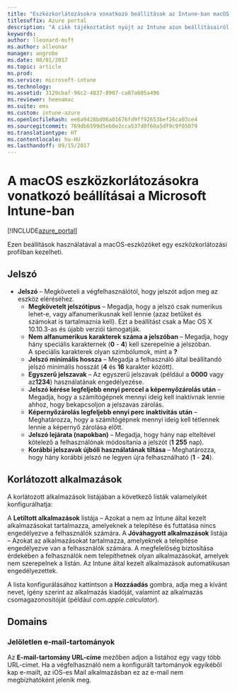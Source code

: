```yaml
---
title: "Eszközkorlátozásokra vonatkozó beállítások az Intune-ban macOS esetén"
titlesuffix: Azure portal
description: "A cikk tájékoztatást nyújt az Intune azon beállításairól, amelyekkel szabályozhatók az eszközbeállítások, illetve a funkciók köre a macOS-eszközökön."
keywords: 
author: lleonard-msft
ms.author: alleonar
manager: angrobe
ms.date: 08/01/2017
ms.topic: article
ms.prod: 
ms.service: microsoft-intune
ms.technology: 
ms.assetid: 3129cbaf-96c2-4837-8907-ca87a605a496
ms.reviewer: heenamac
ms.suite: ems
ms.custom: intune-azure
ms.openlocfilehash: ee6a9428bd06a01676fd9ff92653bef26ca03ce4
ms.sourcegitcommit: 769db6599d5eb0e2cca537d0f60a5df9c9f05079
ms.translationtype: HT
ms.contentlocale: hu-HU
ms.lasthandoff: 09/15/2017
---
```

# <a name="macos-device-restriction-settings-in-microsoft-intune"></a>A macOS eszközkorlátozásokra vonatkozó beállításai a Microsoft Intune-ban

[!INCLUDE[azure_portal](./includes/azure_portal.md)]

Ezen beállítások használatával a macOS-eszközöket egy eszközkorlátozási profilban kezelheti.

## <a name="password"></a>Jelszó
-   **Jelszó** – Megköveteli a végfelhasználótól, hogy jelszót adjon meg az eszköz eléréséhez.
    -   **Megkövetelt jelszótípus** – Megadja, hogy a jelszó csak numerikus lehet-e, vagy alfanumerikusnak kell lennie (azaz betűket és számokat is tartalmaznia kell). Ezt a beállítást csak a Mac OS X 10.10.3-as és újabb verziói támogatják.
    -   **Nem alfanumerikus karakterek száma a jelszóban** – Megadja, hogy hány speciális karakternek (**0** - **4**) kell szerepelnie a jelszóban.<br>A speciális karakterek olyan szimbólumok, mint a **?**
    -   **Jelszó minimális hossza** – Megadja a felhasználó által beállítandó jelszó minimális hosszát (**4** és **16** karakter között).
    -   **Egyszerű jelszavak** – Az egyszerű jelszavak (például a **0000** vagy az**1234**) használatának engedélyezése.
    -   **Jelszó kérése legfeljebb ennyi perccel a képernyőzárolás után** – Megadja, hogy a számítógépnek mennyi ideig kell inaktívnak lennie ahhoz, hogy bekapcsoljon a jelszavas zárolás.
    -   **Képernyőzárolás legfeljebb ennyi perc inaktivitás után** – Meghatározza, hogy a számítógépnek mennyi ideig kell tétlennek lennie a képernyő zárolása előtt.
    -   **Jelszó lejárata (napokban)** – Megadja, hogy hány nap elteltével kötelező a felhasználónak módosítania a jelszót (**1** **255** nap).
    -   **Korábbi jelszavak újbóli használatának tiltása** – Meghatározza, hogy hány korábbi jelszó ne legyen újra felhasználható (**1** - **24**).

## <a name="restricted-apps"></a>Korlátozott alkalmazások

A korlátozott alkalmazások listájában a következő listák valamelyikét konfigurálhatja:

A **Letiltott alkalmazások** listája – Azokat a nem az Intune által kezelt alkalmazásokat tartalmazza, amelyeknek a telepítése és futtatása nincs engedélyezve a felhasználók számára.
A **Jóváhagyott alkalmazások** listája – Azokat az alkalmazásokat tartalmazza, amelyeknek a telepítése engedélyezve van a felhasználók számára. A megfelelőség biztosítása érdekében a felhasználók nem telepíthetnek olyan alkalmazásokat, amelyek nem szerepelnek a listán. Az Intune által kezelt alkalmazások automatikusan engedélyezettek.

A lista konfigurálásához kattintson a **Hozzáadás** gombra, adja meg a kívánt nevet, igény szerint az alkalmazás kiadóját, valamint az alkalmazás csomagazonosítóját (például *com.apple.calculator*).

## <a name="domains"></a>Domains

### <a name="unmarked-email-domains"></a>Jelöletlen e-mail-tartományok

Az **E-mail-tartomány URL-címe** mezőben adjon a listához egy vagy több URL-címet. Ha a végfelhasználó nem a konfigurált tartományok egyikéből kap e-mailt, az iOS-es Mail alkalmazásban ez az e-mail nem megbízhatóként jelenik meg.

